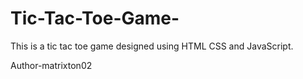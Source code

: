 # Tic-Tac-Toe-Game-
This is a tic tac toe game designed using HTML CSS and JavaScript.

Author-matrixton02
